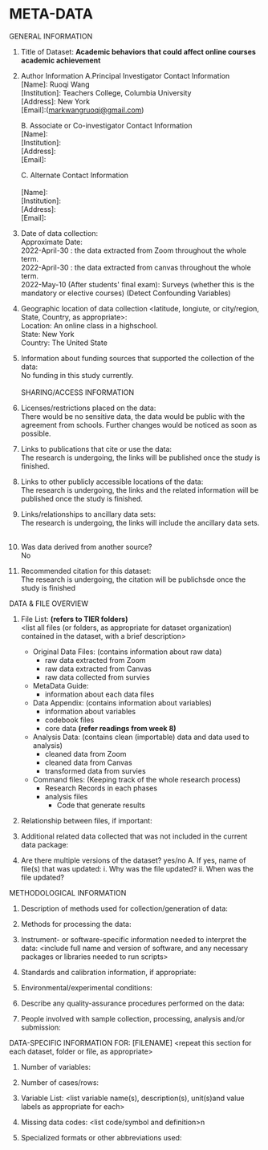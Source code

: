 # META-DATA
GENERAL INFORMATION

1. Title of Dataset: **Academic behaviors that could affect online courses academic achievement** 

2. Author Information
	A.Principal Investigator Contact Information\
		[Name]: Ruoqi Wang\
		[Institution]: Teachers College, Columbia University\
		[Address]: New York\
		[Email]:(markwangruoqi@gmail.com)

	B. Associate or Co-investigator Contact Information\
		[Name]:
		<br />
		[Institution]: 
		<br />
		[Address]: 
		<br />
		[Email]:
		<br />

	C. Alternate Contact Information <br />
	<br />
		[Name]: 
		<br />
		[Institution]:
		<br />
		[Address]: 
		<br />
		[Email]:
		<br />

3. Date of data collection: 
		<br />
		Approximate Date: 
		<br />
		2022-April-30 : the data extracted from Zoom throughout the whole term.
		<br />
		2022-April-30 : the data extracted from canvas throughout the whole term.
		<br />
		2022-May-10 (After students' final exam): Surveys (whether this is the mandatory or elective courses) (Detect Confounding Variables)
	
	

4. Geographic location of data collection <latitude, longiute, or city/region, State, Country, as appropriate>:
		<br />
		Location: An online class in a highschool. 
		<br />
		State: New York 
		<br />
		Country: The United State
		<br />	
		
5. Information about funding sources that supported the collection of the data:
		<br />
		No funding in this study currently.  
		<br />
SHARING/ACCESS INFORMATION

1. Licenses/restrictions placed on the data: 
	<br />
	There would be no sensitive data, the data would be public with the agreement from schools. Further changes would be noticed as soon as possible. 
	<br />
2. Links to publications that cite or use the data:
 	<br />
	The research is undergoing, the links will be published once the study is finished. 
	<br />
3. Links to other publicly accessible locations of the data: 
	<br />
	The research is undergoing, the links and the related information will be published once the study is finished. 
	<br />
4. Links/relationships to ancillary data sets: 
	<br />
	The research is undergoing, the links will include the ancillary data sets.  
	<br />
5. Was data derived from another source?
	<br />
	No
	<br />
6. Recommended citation for this dataset:
	<br />
	The research is undergoing, the citation will be publichsde once the study is finished 
	<br />

DATA & FILE OVERVIEW

1. File List: **(refers to TIER folders)**  
<list all files (or folders, as appropriate for dataset organization) contained in the dataset, with a brief description>
	- Original Data Files: (contains information about raw data)
		- raw data extracted from Zoom 
		- raw data extracted from Canvas 
		- raw data collected from survies
	- MetaData Guide:
		- information about each data files
	- Data Appendix: (contains information about variables) 
		- information about variables 
		- codebook files
		- core data **(refer readings from week 8)**  
	- Analysis Data: (contains clean (importable) data and data used to analysis) 
		- cleaned data from Zoom 
		- cleaned data from Canvas 
		- transformed data from survies
	- Command files: (Keeping track of the whole research process) 
		- Research Records in each phases 
		- analysis files
			- Code that generate results
		

2. Relationship between files, if important: 

3. Additional related data collected that was not included in the current data package: 

4. Are there multiple versions of the dataset? yes/no
	A. If yes, name of file(s) that was updated: 
		i. Why was the file updated? 
		ii. When was the file updated? 


METHODOLOGICAL INFORMATION

1. Description of methods used for collection/generation of data: 
<Include links or references to publications or other documentation containing experimental design or protocols used in data collection>

2. Methods for processing the data: 
<describe how the submitted data were generated from the raw or collected data>


3. Instrument- or software-specific information needed to interpret the data: 
<include full name and version of software, and any necessary packages or libraries needed to run scripts>

4. Standards and calibration information, if appropriate: 

5. Environmental/experimental conditions: 

6. Describe any quality-assurance procedures performed on the data: 

7. People involved with sample collection, processing, analysis and/or submission: 


DATA-SPECIFIC INFORMATION FOR: [FILENAME]
<repeat this section for each dataset, folder or file, as appropriate>

1. Number of variables: 

2. Number of cases/rows: 

3. Variable List: 
<list variable name(s), description(s), unit(s)and value labels as appropriate for each>

4. Missing data codes: 
<list code/symbol and definition>n

5. Specialized formats or other abbreviations used: 
